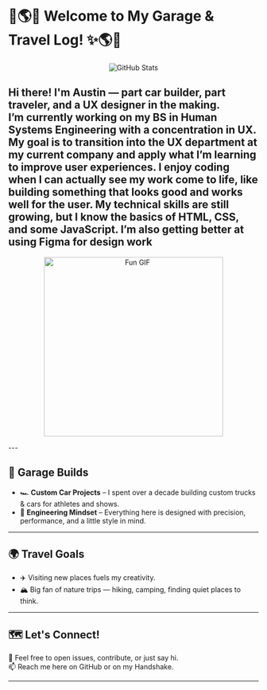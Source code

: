 # 🚗🌎✨ Welcome to My Garage & Travel Log! ✨🌎🚗  

<p align="center">
  <img src="https://github-readme-stats.vercel.app/api?username=YOUR-GITHUB-USERNAME&show_icons=true&theme=tokyonight" alt="GitHub Stats" />
</p>


Hi there! I'm **Austin** — part car builder, part traveler, and a UX designer in the making.  
I’m currently working on my BS in Human Systems Engineering with a concentration in UX.
My goal is to transition into the UX department at my current company and apply what I’m learning to improve user experiences.
I enjoy coding when I can actually see my work come to life, like building something that looks good and works well for the user.
My technical skills are still growing, but I know the basics of HTML, CSS, and some JavaScript. I’m also getting better at using Figma for design work
---
<p align="center">
<img src="https://i.makeagif.com/media/2-11-2016/e8GuFx.gif" width="360" alt="Fun GIF" />
</p>
---

## 🔧 Garage Builds  
- 🏎️ **Custom Car Projects** – I spent over a decade building custom trucks & cars for athletes and shows.  
- 🔩 **Engineering Mindset** – Everything here is designed with precision, performance, and a little style in mind.  

---

## 🌍 Travel Goals  
- ✈️ Visiting new places fuels my creativity.  
- 🏔️ Big fan of nature trips — hiking, camping, finding quiet places to think.
   
---

## 🗺️ Let's Connect!  
💬 Feel free to open issues, contribute, or just say hi.  
📫 Reach me here on GitHub or on my Handshake.  

---
